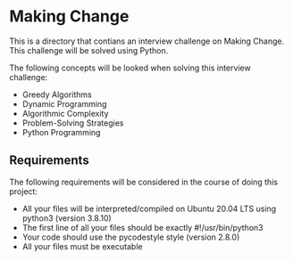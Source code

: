 # Making Change
This is a directory that contians an interview challenge on Making Change. This challenge will be solved using Python.

The following concepts will be looked when solving this interview challenge:

- Greedy Algorithms
- Dynamic Programming
- Algorithmic Complexity
- Problem-Solving Strategies
- Python Programming

## Requirements
The following requirements will be considered in the course of doing this project:

- All your files will be interpreted/compiled on Ubuntu 20.04 LTS using python3 (version 3.8.10)
- The first line of all your files should be exactly #!/usr/bin/python3
- Your code should use the pycodestyle style (version 2.8.0)
- All your files must be executable
